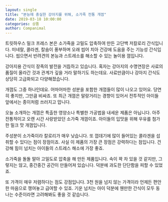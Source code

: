 ```yaml
---
layout: single
title: "본능에 충실한 강아지를 위해, 소가죽 전통 개껌"
date: 2019-03-18 10:00:00
categories: 상품
author: Companimal
---
```


트릿하우스 밀크 프레스 본은 소가죽을 고밀도 압축하여 만든 고단백 저칼로리 간식입니다. 미네랄, 콜라겐, 칼슘이 풍부하며 오래 씹어 치아 건강에 도움을 주는 기능성 간식입니다. 씹으면서 반려견의 본능과 스트레소를 해소할 수 있는 놀이용 껌입니다.

강아지용 간식이 장족의 발전을 거듭하고 있습니다. 혹자는 강아지의 수명연장은 사료의 품질이 올라간 것과 관계가 깊을 거라 말하기도 하는데요. 사료만큼이나 강아지 간식도 상당히 고급화되고 다양해졌습니다.

개껌도 그중 하나인데요. 어마어마한 성분을 포함한 개껌들이 많이 나오고 있어요. 당연히 좋지만, 그만큼 비싸죠. 또 최근 개껌은 말랑거리는 경향이 있어서 전투적인 아이들 앞에서는 종이처럼 쓰러지고 맙니다.

오늘 소개하는 개껌은 특출한 영양소나 특별한 가공법을 내세운 제품은 아닙니다. 아주 전통적이고 오랜 시간 사랑받았던 소가죽 개껌이죠. 아이들의 입맛을 위해 우유를 첨가한 밀크 맛 개껌입니다.

주성분이 소가죽이라 칼로리가 매우 낮습니다. 또 껍데기에 많이 들어있는 콜라겐을 섭취할 수 있다는 점이 장점이죠. 사실 이 제품의 가장 큰 장점은 강력하다는 점입니다. 건강해 힘이 넘치는 아이들의 스트레스 해소에 가장 좋죠.

소가죽을 돌돌 말아 고밀도로 압축을 해 만든 제품입니다. 속이 꽉 차 있을 것 같지만, 그렇지는 않고, 중간중간 공간이 만들어져 있습니다. 덕분에 과도한 단단함을 피할 수 있었죠.

또 가격이 매우 저렴하다는 점도 강점입니다. 3천 원을 넘지 않는 가격이라 언제든 편안한 마음으로 쟁여놓고 급여할 수 있죠. 기운 넘치는 아이 덕분에 웬만한 간식이 모두 동나는 수준이라면 고려해봐도 좋을 것 같습니다.
